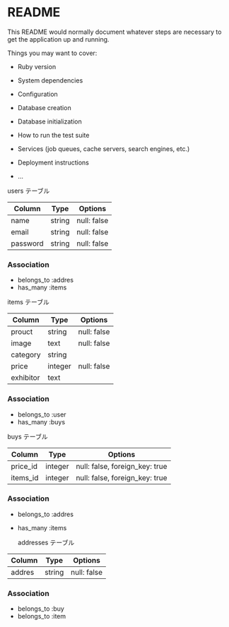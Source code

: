 # README

This README would normally document whatever steps are necessary to get the
application up and running.

Things you may want to cover:

* Ruby version

* System dependencies

* Configuration

* Database creation

* Database initialization

* How to run the test suite

* Services (job queues, cache servers, search engines, etc.)

* Deployment instructions

* ...

 users テーブル

| Column   | Type   | Options     |
| -------- | ------ | ----------- |
| name     | string | null: false |
| email    | string | null: false |
| password | string | null: false |

### Association

- belongs_to :addres 
- has_many :items

 items テーブル

| Column | Type   | Options     |
| ------ | ------ | ----------- |
| prouct | string | null: false |
| image  | text   | null: false |
| category | string |           |
| price  | integer| null: false |
| exhibitor | text |            |
### Association

- belongs_to :user  
- has_many :buys

 buys テーブル

 | Column   | Type       | Options                        |
 | ------   | ---------- | -------------------------------|
 | price_id | integer    | null: false,  foreign_key: true |
 | items_id | integer    | null: false,  foreign_key: true |
### Association

- belongs_to :addres
- has_many :items



  addresses テーブル

| Column  | Type       | Options                        |
| ------- | ---------- | ------------------------------ |
|  addres | string     | null:  false                   |
### Association

- belongs_to :buy
- belongs_to :item